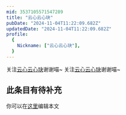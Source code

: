 ```yaml
---
mid: 3537105571547289
title: "云心云心玦"
pubDate: "2024-11-04T11:22:09.682Z"
updatedDate: "2024-11-04T11:22:09.682Z"
profile:
  {
    Nickname: ["云心云心玦"],
  }
---
```


关注[云心云心玦](https://space.bilibili.com/3537105571547289)谢谢喵~ 关注[云心云心玦](https://space.bilibili.com/3537105571547289)谢谢喵~

## 此条目有待补充
你可以在[这里](https://github.com/Yuhanawa/VTuber.ICU-Content/edit/master/v/云心云心玦/index.md)编辑本文

